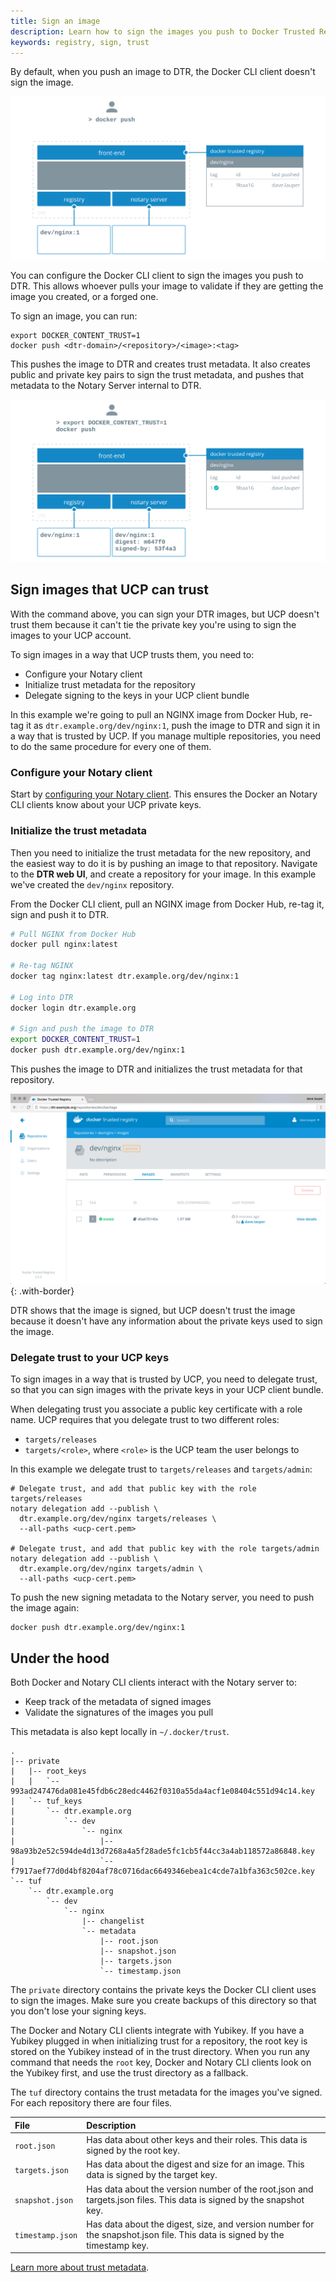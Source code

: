 ```yaml
---
title: Sign an image
description: Learn how to sign the images you push to Docker Trusted Registry.
keywords: registry, sign, trust
---
```


By default, when you push an image to DTR, the Docker CLI client doesn't
sign the image.

![image without signature](../../../images/sign-an-image-1.svg)

You can configure the Docker CLI client to sign the images you push to DTR.
This allows whoever pulls your image to validate if they are getting the image
you created, or a forged one.

To sign an image, you can run:

```none
export DOCKER_CONTENT_TRUST=1
docker push <dtr-domain>/<repository>/<image>:<tag>
```

This pushes the image to DTR and creates trust metadata. It also creates
public and private key pairs to sign the trust metadata, and pushes that metadata
to the Notary Server internal to DTR.

![image with signature](../../../images/sign-an-image-2.svg)


## Sign images that UCP can trust

With the command above, you can sign your DTR images, but UCP doesn't
trust them because it can't tie the private key you're using to sign the images
to your UCP account.

To sign images in a way that UCP trusts them, you need to:

* Configure your Notary client
* Initialize trust metadata for the repository
* Delegate signing to the keys in your UCP client bundle

In this example we're going to pull an NGINX image from Docker Hub,
re-tag it as `dtr.example.org/dev/nginx:1`, push the image to DTR and sign it
in a way that is trusted by UCP. If you manage multiple repositories, you
need to do the same procedure for every one of them.

### Configure your Notary client

Start by [configuring your Notary client](../../access-dtr/configure-your-notary-client.md).
This ensures the Docker an Notary CLI clients know about your UCP private keys.

### Initialize the trust metadata

Then you need to initialize the trust metadata for the new repository, and
the easiest way to do it is by pushing an image to that repository. Navigate to
the **DTR web UI**, and create a repository for your image.
In this example we've created the `dev/nginx` repository.

From the Docker CLI client, pull an NGINX image from Docker Hub,
re-tag it, sign and push it to DTR.

```bash
# Pull NGINX from Docker Hub
docker pull nginx:latest

# Re-tag NGINX
docker tag nginx:latest dtr.example.org/dev/nginx:1

# Log into DTR
docker login dtr.example.org

# Sign and push the image to DTR
export DOCKER_CONTENT_TRUST=1
docker push dtr.example.org/dev/nginx:1
```

This pushes the image to DTR and initializes the trust metadata for that
repository.

![DTR](../../../images/sign-an-image-3.png){: .with-border}

DTR shows that the image is signed, but UCP doesn't trust the image
because it doesn't have any information about the private keys used to sign
the image.

### Delegate trust to your UCP keys

To sign images in a way that is trusted by UCP, you need to delegate trust, so
that you can sign images with the private keys in your UCP client bundle.

When delegating trust you associate a public key certificate with a role name.
UCP requires that you delegate trust to two different roles:

* `targets/releases`
* `targets/<role>`, where `<role>` is the UCP team the user belongs to

In this example we delegate trust to `targets/releases` and `targets/admin`:

```none
# Delegate trust, and add that public key with the role targets/releases
notary delegation add --publish \
  dtr.example.org/dev/nginx targets/releases \
  --all-paths <ucp-cert.pem>

# Delegate trust, and add that public key with the role targets/admin
notary delegation add --publish \
  dtr.example.org/dev/nginx targets/admin \
  --all-paths <ucp-cert.pem>
```

To push the new signing metadata to the Notary server, you need to push
the image again:

```none
docker push dtr.example.org/dev/nginx:1
```

## Under the hood

Both Docker and Notary CLI clients interact with the Notary server to:

* Keep track of the metadata of signed images
* Validate the signatures of the images you pull

This metadata is also kept locally in `~/.docker/trust`.

```none
.
|-- private
|   |-- root_keys
|   |   `-- 993ad247476da081e45fdb6c28edc4462f0310a55da4acf1e08404c551d94c14.key
|   `-- tuf_keys
|       `-- dtr.example.org
|           `-- dev
|               `-- nginx
|                   |-- 98a93b2e52c594de4d13d7268a4a5f28ade5fc1cb5f44cc3a4ab118572a86848.key
|                   `-- f7917aef77d0d4bf8204af78c0716dac6649346ebea1c4cde7a1bfa363c502ce.key
`-- tuf
    `-- dtr.example.org
        `-- dev
            `-- nginx
                |-- changelist
                `-- metadata
                    |-- root.json
                    |-- snapshot.json
                    |-- targets.json
                    `-- timestamp.json
```

The `private` directory contains the private keys the Docker CLI client uses
to sign the images. Make sure you create backups of this directory so that
you don't lose your signing keys.

The Docker and Notary CLI clients integrate with Yubikey. If you have a Yubikey
plugged in when initializing trust for a repository, the root key is stored on
the Yubikey instead of in the trust directory.
When you run any command that needs the `root` key, Docker and Notary CLI
clients look on the Yubikey first, and use the trust directory as a fallback.

The `tuf` directory contains the trust metadata for the images you've
signed. For each repository there are four files.

| File             | Description                                                                                                               |
|:-----------------|:--------------------------------------------------------------------------------------------------------------------------|
| `root.json`      | Has data about other keys and their roles. This data is signed by the root key.                                           |
| `targets.json`   | Has data about the digest and size for an image. This data is signed by the target key.                                   |
| `snapshot.json`  | Has data about the version number of the root.json and targets.json files. This data is signed by the snapshot key.       |
| `timestamp.json` | Has data about the digest, size, and version number for the snapshot.json file. This data is signed by the timestamp key. |

[Learn more about trust metadata](/notary/service_architecture.md).
